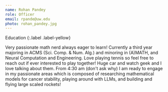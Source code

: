 ```yaml
---
name: Rohan Pandey
role: Officer
email: rpande@uw.edu
photo: rohan_pandey.jpg
---
```


Education
{:.label .label-yellow}

Very passionate math nerd always eager to learn! Currently a third year majoring in ACMS (Sci. Comp. & Num. Alg.) and minoring in (A)MATH, and Neural Computation and Engineering. Love playing tennis so feel free to reach out if ever interested to play together! Huge car and watch geek and I love talking about them. From 4:30 am (don't ask why) I am ready to engage in my passionate areas which is composed of researching mathematical models for cancer stability, playing around with LLMs, and building and flying large scaled rockets!
